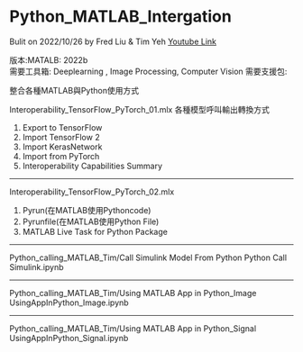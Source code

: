 # Python_MATLAB_Intergation

Bulit on 2022/10/26 by Fred Liu & Tim Yeh
[Youtube Link](https://www.youtube.com/@FredMATLAB)  

版本:MATALB: 2022b  
需要工具箱: Deeplearning , Image Processing, Computer Vision
需要支援包:

整合各種MATLAB與Python使用方式

Interoperability_TensorFlow_PyTorch_01.mlx
各種模型呼叫輸出轉換方式
1. Export to TensorFlow
2. Import TensorFlow 2
3. Import KerasNetwork
4. Import from PyTorch
5. Interoperability Capabilities Summary
----------------------------------------------------------------------
Interoperability_TensorFlow_PyTorch_02.mlx
1. Pyrun(在MATLAB使用Pythoncode)
2. Pyrunfile(在MATLAB使用Python File)
3. MATLAB Live Task for Python Package

----------------------------------------------------------------------
Python_calling_MATLAB_Tim/Call Simulink Model From Python 
 Python Call Simulink.ipynb

----------------------------------------------------------------------
Python_calling_MATLAB_Tim/Using MATLAB App in Python_Image 
 UsingAppInPython_Image.ipynb

----------------------------------------------------------------------
Python_calling_MATLAB_Tim/Using MATLAB App in Python_Signal 
 UsingAppInPython_Signal.ipynb
